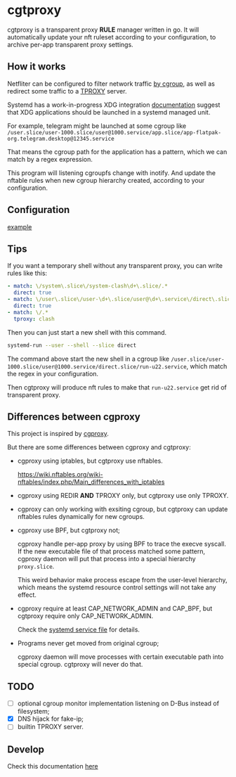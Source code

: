 # cgtproxy

cgtproxy is a transparent proxy **RULE** manager written in go.
It will automatically update your nft ruleset according to your configuration,
to archive per-app transparent proxy settings.

## How it works

Netfliter can be configured to filter network traffic [by cgroup],
as well as redirect some traffic to a [TPROXY] server.

[TPROXY]: https://www.infradead.org/~mchehab/kernel_docs/networking/tproxy.html
[by cgroup]: https://www.spinics.net/lists/netfilter/msg60360.html

Systemd has a work-in-progress XDG integration [documentation] suggest that
XDG applications should be launched in a systemd managed unit.

[documentation]: https://systemd.io/DESKTOP_ENVIRONMENTS

For example, telegram might be launched at some cgroup like
`/user.slice/user-1000.slice/user@1000.service/app.slice/app-flatpak-org.telegram.desktop@12345.service`

That means the cgroup path for the application has a pattern,
which we can match by a regex expression.

This program will listening cgroupfs change with inotify.
And update the nftable rules when new cgroup hierarchy created,
according to your configuration.

## Configuration

[example](./misc/config/example_without_repeater.yaml)

## Tips

If you want a temporary shell without any transparent proxy,
you can write rules like this:

```yaml
- match: \/system\.slice\/system-clash\d+\.slice/.*
  direct: true
- match: \/user\.slice\/user-\d+\.slice/user@\d+\.service\/direct\.slice\/.*
  direct: true
- match: \/.*
  tproxy: clash
```

Then you can just start a new shell with this command.

```bash
systemd-run --user --shell --slice direct
```

The command above start the new shell in a cgroup like
`/user.slice/user-1000.slice/user@1000.service/direct.slice/run-u22.service`,
which match the regex in your configuration.

Then cgtproxy will produce nft rules to
make that `run-u22.service` get rid of transparent proxy.

## Differences between cgproxy

This project is inspired by [cgproxy](https://github.com/springzfx/cgproxy).

But there are some differences between cgproxy and cgtproxy:

- cgproxy using iptables, but cgtproxy use nftables.

  <https://wiki.nftables.org/wiki-nftables/index.php/Main_differences_with_iptables>

- cgproxy using REDIR **AND** TPROXY only, but cgtproxy use only TPROXY.

- cgproxy can only working with exsiting cgroup,
  but cgtproxy can update nftables rules dynamically for new cgroups.

- cgproxy use BPF, but cgtproxy not;

  cgproxy handle per-app proxy by using BPF to trace the execve syscall.
  If the new executable file of that process matched some pattern,
  cgproxy daemon will put that process into a special hierarchy `proxy.slice`.

  This weird behavior make process escape from the user-level hierarchy,
  which means the systemd resource control settings will not take any effect.

- cgproxy require at least CAP_NETWORK_ADMIN and CAP_BPF,
  but cgtproxy require only CAP_NETWORK_ADMIN.

  Check the [systemd service file] for details.

- Programs never get moved from original cgroup;

  cgproxy daemon will move processes
  with certain executable path into special cgroup.
  cgtproxy will never do that.

[systemd service file]: ./misc/systemd/cgtproxy.service

## TODO

- [ ] optional cgroup monitor implementation listening on D-Bus
      instead of filesystem;
- [x] DNS hijack for fake-ip;
- [ ] builtin TPROXY server.

## Develop

Check this documentation [here](docs/development.md)

